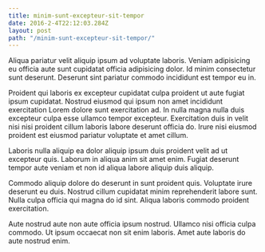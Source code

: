 ```yaml
---
title: minim-sunt-excepteur-sit-tempor
date: 2016-2-4T22:12:03.284Z
layout: post
path: "/minim-sunt-excepteur-sit-tempor/"
---
```


Aliqua pariatur velit aliquip ipsum ad voluptate laboris. Veniam adipisicing eu officia aute sunt cupidatat officia adipisicing dolor. Id minim consectetur sunt deserunt. Deserunt sint pariatur commodo incididunt est tempor eu in.

Proident qui laboris ex excepteur cupidatat culpa proident ut aute fugiat ipsum cupidatat. Nostrud eiusmod qui ipsum non amet incididunt exercitation Lorem dolore sunt exercitation ad. In nulla magna nulla duis excepteur culpa esse ullamco tempor excepteur. Exercitation duis in velit nisi nisi proident cillum laboris labore deserunt officia do. Irure nisi eiusmod proident est eiusmod pariatur voluptate et amet cillum.

Laboris nulla aliquip ea dolor aliquip ipsum duis proident velit ad ut excepteur quis. Laborum in aliqua anim sit amet enim. Fugiat deserunt tempor aute veniam et non id aliqua labore aliquip duis aliquip.

Commodo aliquip dolore do deserunt in sunt proident quis. Voluptate irure deserunt eu duis. Nostrud cillum cupidatat minim reprehenderit labore sunt. Nulla culpa officia qui magna do id sint. Aliqua laboris commodo proident exercitation.

Aute nostrud aute non aute officia ipsum nostrud. Ullamco nisi officia culpa commodo. Ut ipsum occaecat non sit enim laboris. Amet aute laboris do aute nostrud enim.